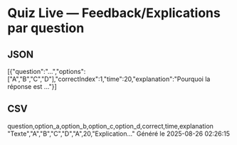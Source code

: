 # Quiz Live — Feedback/Explications par question
## JSON
[{"question":"…","options":["A","B","C","D"],"correctIndex":1,"time":20,"explanation":"Pourquoi la réponse est …"}]
## CSV
question,option_a,option_b,option_c,option_d,correct,time,explanation
"Texte","A","B","C","D","A",20,"Explication…"
Généré le 2025-08-26 02:26:15
